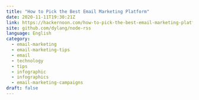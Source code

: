 ```yaml
---
title: "How to Pick the Best Email Marketing Platform"
date: 2020-11-11T19:30:21Z
link: https://hackernoon.com/how-to-pick-the-best-email-marketing-platform-g51l3wfd?source=rss&utm_medium=RSS&utm_source=news.12bit.vn
site: github.com/dylang/node-rss
language: English
category:
  - email-marketing
  - email-marketing-tips
  - email
  - technology
  - tips
  - infographic
  - infographics
  - email-marketing-campaigns
draft: false
---
```

